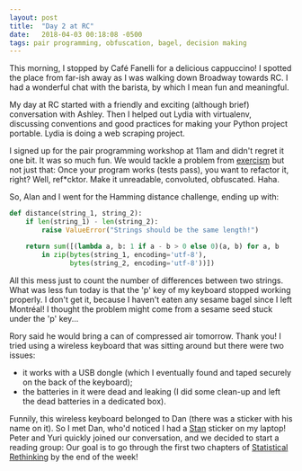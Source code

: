 ```yaml
---
layout: post
title:  "Day 2 at RC"
date:   2018-04-03 00:18:08 -0500
tags: pair programming, obfuscation, bagel, decision making
---
```

This morning, I stopped by Café Fanelli for a delicious cappuccino! I spotted
the place from far-ish away as I was walking down Broadway towards RC. I had a
wonderful chat with the barista, by which I mean fun and meaningful.

My day at RC started with a friendly and exciting (although brief) conversation
with Ashley. Then I helped out Lydia with virtualenv, discussing conventions
and good practices for making your Python project portable. Lydia is doing a
web scraping project.

I signed up for the pair programming workshop at 11am and didn't regret it one
bit. It was so much fun. We would tackle a problem from
[exercism](http://exercism.io/exercises/python/hamming/readme) but not just
that: Once your program works (tests pass), you want to refactor it, right?
Well, ref\*cktor. Make it unreadable, convoluted, obfuscated. Haha.

So, Alan and I went for the Hamming distance challenge, ending up with:

```py
def distance(string_1, string_2):
    if len(string_1) - len(string_2):
        raise ValueError("Strings should be the same length!")

    return sum([(lambda a, b: 1 if a - b > 0 else 0)(a, b) for a, b 
        in zip(bytes(string_1, encoding='utf-8'),
               bytes(string_2, encoding='utf-8'))])
```

All this mess just to count the number of differences between two strings.
What was less fun today is that the 'p' key of my keyboard stopped working
properly. I don't get it, because I haven't eaten any sesame bagel since I
left Montréal! I thought the problem might come from a sesame seed stuck under
the 'p' key...

Rory said he would bring a can of compressed air tomorrow. Thank you! I tried
using a wireless keyboard that was sitting around but there were two issues:

* it works with a USB dongle (which I eventually found and taped securely on
the back of the keyboard);
* the batteries in it were dead and leaking (I did some clean-up and left the
dead batteries in a dedicated box).

Funnily, this wireless keyboard belonged to Dan (there was a sticker with his
name on it). So I met Dan, who'd noticed I had a [Stan](http://mc-stan.org/)
sticker on my laptop! Peter and Yuri quickly joined our conversation, and we
decided to start a reading group: Our goal is to go through the first two
chapters of
[Statistical Rethinking](http://xcelab.net/rm/statistical-rethinking/) by the
end of the week!
